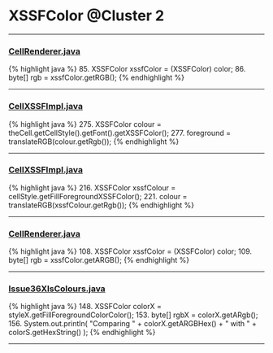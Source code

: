# XSSFColor @Cluster 2

***

### [CellRenderer.java](https://searchcode.com/codesearch/view/121321564/)
{% highlight java %}
85. XSSFColor xssfColor = (XSSFColor) color;
86. byte[] rgb = xssfColor.getRGB();
{% endhighlight %}

***

### [CellXSSFImpl.java](https://searchcode.com/codesearch/view/72854552/)
{% highlight java %}
275. XSSFColor colour = theCell.getCellStyle().getFont().getXSSFColor();
277.   foreground = translateRGB(colour.getRgb());
{% endhighlight %}

***

### [CellXSSFImpl.java](https://searchcode.com/codesearch/view/72854552/)
{% highlight java %}
216. XSSFColor xssfColour = cellStyle.getFillForegroundXSSFColor();
221. colour = translateRGB(xssfColour.getRgb());
{% endhighlight %}

***

### [CellRenderer.java](https://searchcode.com/codesearch/view/121321564/)
{% highlight java %}
108. XSSFColor xssfColor = (XSSFColor) color;
109. byte[] rgb = xssfColor.getARGB();
{% endhighlight %}

***

### [Issue36XlsColours.java](https://searchcode.com/codesearch/view/64531463/)
{% highlight java %}
148. XSSFColor colorX = styleX.getFillForegroundColorColor();
153.   byte[] rgbX = colorX.getARgb();
156.   System.out.println( "Comparing " + colorX.getARGBHex() + " with " + colorS.getHexString() );
{% endhighlight %}

***

